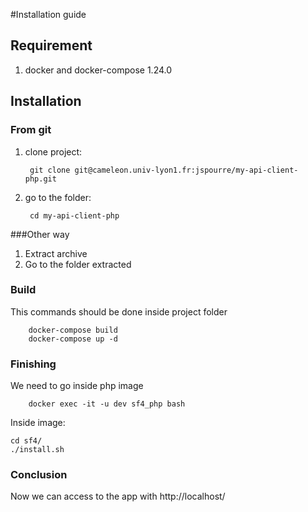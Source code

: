 #Installation guide

## Requirement

1. docker and docker-compose 1.24.0


## Installation 

### From git

1. clone project:

		git clone git@cameleon.univ-lyon1.fr:jspourre/my-api-client-php.git

2. go to the folder:

		cd my-api-client-php
		
###Other way

1. Extract archive
2. Go to the folder extracted

### Build
This commands should be done inside project folder

		docker-compose build
		docker-compose up -d 

### Finishing

We need to go inside php image

		docker exec -it -u dev sf4_php bash

Inside image:		
		
	cd sf4/ 
	./install.sh
	
### Conclusion

Now we can access to the app with http://localhost/